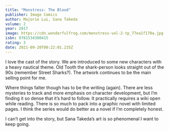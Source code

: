 ```yaml
---
title: "Monstress: The Blood"
publisher: Image Comics
author: Majorie Lui, Sana Takeda
volume: 2
year: 2017
image: https://cdn.wonderfulfrog.com/monstress-vol-2-tp_77ea1f170a.jpg
isbn: 9781534300415
rating: 3
date: 2021-09-20T00:22:01.235Z
---
```


I love the cast of the story. We are introduced to some new characters with a heavy nautical theme. Old Tooth the shark-person looks straight out of the 90s (remember Street Sharks?). The artwork continues to be the main selling point for me.

Where things falter though has to be the writing (again). There are less mysteries to track and more emphasis on character development, but I’m finding it so dense that it’s hard to follow. It practically requires a wiki open while reading. There is so much to pack into a graphic novel with limited pages. I think the series would do better as a novel if I’m completely honest.

I can’t get into the story, but Sana Takeda’s art is so phenomenal I want to keep going.

